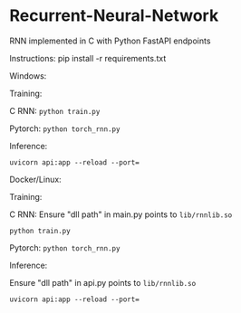 # Recurrent-Neural-Network
RNN implemented in C with Python FastAPI endpoints

Instructions:
pip install -r requirements.txt

Windows:

Training:

C RNN: `python train.py`

Pytorch: `python torch_rnn.py`

Inference:

`uvicorn api:app --reload --port=`

Docker/Linux:

Training: 

C RNN: Ensure "dll path" in main.py points to `lib/rnnlib.so`

`python train.py`

Pytorch: `python torch_rnn.py`

Inference:

Ensure "dll path" in api.py points to `lib/rnnlib.so`

`uvicorn api:app --reload --port=`
